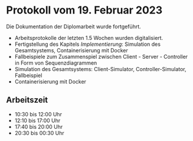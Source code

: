 # Protokoll vom 19. Februar 2023 

Die Dokumentation der Diplomarbeit wurde fortgeführt. 
- Arbeitsprotokolle der letzten 1.5 Wochen wurden digitalisiert.
- Fertigstellung des Kapitels *Implementierung*: Simulation des Gesamtsystems, Containerisierung mit Docker
- Fallbeispiele zum Zusammenspiel zwischen Client - Server - Controller in Form von Sequenzdiagrammen
- Simulation des Gesamtsystems: Client-Simulator, Controller-Simulator, Fallbeispiel
- Containerisierung mit Docker

## Arbeitszeit
<!-- { "progress": true, "date": ["23/02/19","23/02/20"] } -->
- 10:30 bis 12:00 Uhr
- 12:10 bis 17:00 Uhr
- 17:40 bis 20:00 Uhr
- 20:30 bis 00:30 Uhr
<!-- { "progress": false } -->

